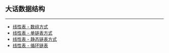 ## 大话数据结构
---
+ [线性表 - 数组方式](http://github/KevinsBobo/book_code/blob/master/data_structure/01_list_01_array.c)
+ [线性表 - 单链表方式](http://github/KevinsBobo/book_code/blob/master/data_structure/01_list_02_link.c)
+ [线性表 - 静态链表方式](http://github/KevinsBobo/book_code/blob/master/data_structure/01_list_03_static.md)
+ [线性表 - 循环链表](http://github/KevinsBobo/book_code/blob/master/data_structure/01_list_04_cricular.md)
